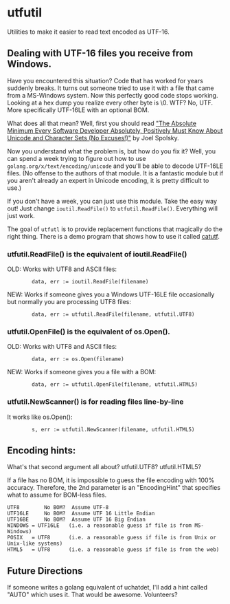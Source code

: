 # utfutil

Utilities to make it easier to read text encoded as UTF-16.

## Dealing with UTF-16 files you receive from Windows.

Have you encountered this situation?  Code that has worked for years
suddenly breaks.  It turns out someone tried to use it with a file
that came from a MS-Windows system. Now this perfectly good code stops
working.
Looking at a hex dump you realize every other byte is \0.  WTF?
No, UTF.  More specifically UTF-16LE with an optional BOM.

What does all that mean?  Well, first you should read ["The Absolute Minimum Every Software Developer Absolutely, Positively Must Know About Unicode and Character Sets (No Excuses!)"](http://www.joelonsoftware.com/articles/Unicode.html) by Joel Spolsky.

Now you understand what the problem is, but how do you fix it?
Well, you can spend a week trying to figure out how to use
`golang.org/x/text/encoding/unicode` and you'll be able to
decode UTF-16LE files. (No offense to the authors of that
module. It is a fantastic module but if you aren't already
an expert in Unicode encoding, it is pretty difficult to use.)

If you don't have a week, you can just use this module.
Take the easy way out!  Just change `ioutil.ReadFile()` to
`utfutil.ReadFile()`.
Everything will just work.

The goal of `utfutl` is to provide replacement functions
that magically do the right thing. There is a demo
program that shows how to use it called [catutf](https://github.com/TomOnTime/utfutil/blob/master/catutf/main.go).


### utfutil.ReadFile() is the equivalent of ioutil.ReadFile()

OLD: Works with UTF8 and ASCII files:

```
		data, err := ioutil.ReadFile(filename)
```

NEW: Works if someone gives you a Windows UTF-16LE file occasionally but normally you are processing UTF8 files:

```
		data, err := utfutil.ReadFile(filename, utfutil.UTF8)
```

### utfutil.OpenFile() is the equivalent of os.Open().

OLD: Works with UTF8 and ASCII files:

```
		data, err := os.Open(filename)
```

NEW: Works if someone gives you a file with a BOM:

```
		data, err := utfutil.OpenFile(filename, utfutil.HTML5)
```

### utfutil.NewScanner() is for reading files line-by-line

It works like os.Open():

```
		s, err := utfutil.NewScanner(filename, utfutil.HTML5)
```

## Encoding hints:

What's that second argument all about?    utfutil.UTF8?  utfutil.HTML5?

If a file has no BOM, it is impossible to guess the file encoding with
100% accuracy.  Therefore, the 2nd parameter is an
"EncodingHint" that specifies what to assume for BOM-less files.

```
UTF8        No BOM?  Assume UTF-8
UTF16LE     No BOM?  Assume UTF 16 Little Endian
UTF16BE     No BOM?  Assume UTF 16 Big Endian
WINDOWS = UTF16LE   (i.e. a reasonable guess if file is from MS-Windows)
POSIX   = UTF8      (i.e. a reasonable guess if file is from Unix or Unix-like systems)
HTML5   = UTF8      (i.e. a reasonable guess if file is from the web)
```

## Future Directions

If someone writes a golang equivalent of uchatdet, I'll add a hint
called "AUTO" which uses it. That would be awesome. Volunteers?

